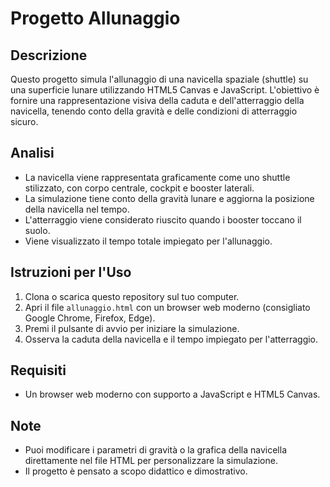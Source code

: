 # Progetto Allunaggio

## Descrizione
Questo progetto simula l'allunaggio di una navicella spaziale (shuttle) su una superficie lunare utilizzando HTML5 Canvas e JavaScript. L'obiettivo è fornire una rappresentazione visiva della caduta e dell'atterraggio della navicella, tenendo conto della gravità e delle condizioni di atterraggio sicuro.

## Analisi
- La navicella viene rappresentata graficamente come uno shuttle stilizzato, con corpo centrale, cockpit e booster laterali.
- La simulazione tiene conto della gravità lunare e aggiorna la posizione della navicella nel tempo.
- L'atterraggio viene considerato riuscito quando i booster toccano il suolo.
- Viene visualizzato il tempo totale impiegato per l'allunaggio.

## Istruzioni per l'Uso
1. Clona o scarica questo repository sul tuo computer.
2. Apri il file `allunaggio.html` con un browser web moderno (consigliato Google Chrome, Firefox, Edge).
3. Premi il pulsante di avvio per iniziare la simulazione.
4. Osserva la caduta della navicella e il tempo impiegato per l'atterraggio.

## Requisiti
- Un browser web moderno con supporto a JavaScript e HTML5 Canvas.

## Note
- Puoi modificare i parametri di gravità o la grafica della navicella direttamente nel file HTML per personalizzare la simulazione.
- Il progetto è pensato a scopo didattico e dimostrativo.
